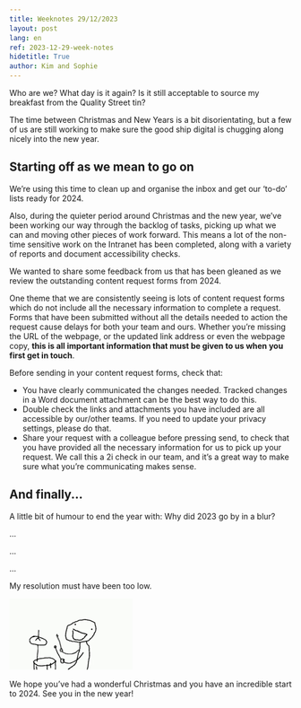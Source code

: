 ```yaml
---
title: Weeknotes 29/12/2023
layout: post
lang: en
ref: 2023-12-29-week-notes
hidetitle: True
author: Kim and Sophie
---
```


Who are we? What day is it again? Is it still acceptable to source my breakfast from the Quality Street tin?

The time between Christmas and New Years is a bit disorientating, but a few of us are still working to make sure the good ship digital is chugging along nicely into the new year. 

## Starting off as we mean to go on

We’re using this time to clean up and organise the inbox and get our ‘to-do’ lists ready for 2024. 

Also, during the quieter period around Christmas and the new year, we’ve been working our way through the backlog of tasks, picking up what we can and moving other pieces of work forward. This means a lot of the non-time sensitive work on the Intranet has been completed, along with a variety of reports and document accessibility checks.

We wanted to share some feedback from us that has been gleaned as we review the outstanding content request forms from 2024. 

One theme that we are consistently seeing is lots of content request forms which do not include all the necessary information to complete a request. Forms that have been submitted without all the details needed to action the request cause delays for both your team and ours.
Whether you’re missing the URL of the webpage, or the updated link address or even the webpage copy, **this is all important information that must be given to us when you first get in touch**. 

Before sending in your content request forms, check that:

+ You have clearly communicated the changes needed. Tracked changes in a Word document attachment can be the best way to do this. 
+ Double check the links and attachments you have included are all accessible by our/other teams. If you need to update your privacy settings, please do that. 
+ Share your request with a colleague before pressing send, to check that you have provided all the necessary information for us to pick up your request. We call this a 2i check in our team, and it’s a great way to make sure what you’re communicating makes sense.

## And finally...

A little bit of humour to end the year with: Why did 2023 go by in a blur?

...

...

...

My resolution must have been too low.

![link to image + ](https://github.com/nrw-digital/week-notes/blob/7a73323b72186ed975928ea77d7abcb1ef17e425/images/JokeDrum.gif?raw=true)


We hope you’ve had a wonderful Christmas and you have an incredible start to 2024. See you in the new year!

